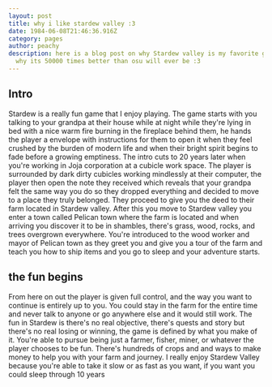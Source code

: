 ```yaml
---
layout: post
title: why i like stardew valley :3
date: 1984-06-08T21:46:36.916Z
category: pages
author: peachy
description: here is a blog post on why Stardew valley is my favorite game and
  why its 50000 times better than osu will ever be :3
---
```

## **Intro**

Stardew is a really fun game that I enjoy playing. The game starts with you talking to your grandpa at their house while at night while they're lying in bed with a nice warm fire burning in the fireplace behind them, he hands the player a envelope with instructions for them to open it when they feel crushed by the burden of modern life and when their bright spirit begins to fade before a growing emptiness. The intro cuts to 20 years later when you're working in Joja corporation at a cubicle work space. The player is surrounded by dark dirty cubicles working mindlessly at their computer, the player then open the note they received which reveals that your grandpa felt the same way you do so they dropped everything and decided to move to a place they truly belonged. They proceed to give you the deed to their farm located in Stardew valley. After this you move to Stardew valley you enter a town called Pelican town where the farm is located and when arriving you discover it to be in shambles, there's grass, wood, rocks, and trees overgrown everywhere. You're introduced to the wood worker and mayor of Pelican town as they greet you and give you a tour of the farm and teach you how to ship items and you go to sleep and your adventure starts. 



## the fun begins

From here on out the player is given full control, and the way you want to continue is entirely up to you. You could stay in the farm for the entire time and never talk to anyone or go anywhere else and it would still work. The fun in Stardew is there's no real objective, there's quests and story but there's no real losing or winning, the game is defined by what you make of it. You're able to pursue being just a farmer, fisher, miner, or whatever the player chooses to be fun. There's hundreds of crops and and ways to make money to help you with your farm and journey. I really enjoy Stardew Valley because you're able to take it slow or as fast as you want, if you want you could sleep through 10 years